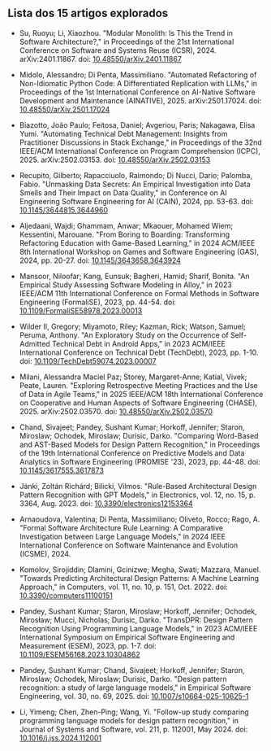 ## Lista dos 15 artigos explorados

* Su, Ruoyu; Li, Xiaozhou. "Modular Monolith: Is This the Trend in Software Architecture?," in Proceedings of the 21st International Conference on Software and Systems Reuse (ICSR), 2024. arXiv:2401.11867. doi: [10.48550/arXiv.2401.11867](https://doi.org/10.48550/arXiv.2401.11867)

* Midolo, Alessandro; Di Penta, Massimiliano. "Automated Refactoring of Non-Idiomatic Python Code: A Differentiated Replication with LLMs," in Proceedings of the 1st International Conference on AI-Native Software Development and Maintenance (AINATIVE), 2025. arXiv:2501.17024. doi: [10.48550/arXiv.2501.17024](https://doi.org/10.48550/arXiv.2501.17024)

* Biazotto, João Paulo; Feitosa, Daniel; Avgeriou, Paris; Nakagawa, Elisa Yumi. "Automating Technical Debt Management: Insights from Practitioner Discussions in Stack Exchange," in Proceedings of the 32nd IEEE/ACM International Conference on Program Comprehension (ICPC), 2025. arXiv:2502.03153. doi: [10.48550/arXiv.2502.03153](https://doi.org/10.48550/arXiv.2502.03153)

* Recupito, Gilberto; Rapacciuolo, Raimondo; Di Nucci, Dario; Palomba, Fabio. "Unmasking Data Secrets: An Empirical Investigation into Data Smells and Their Impact on Data Quality," in Conference on AI Engineering Software Engineering for AI (CAIN), 2024, pp. 53-63. doi: [10.1145/3644815.3644960](https://doi.org/10.1145/3644815.3644960)

* Aljedaani, Wajdi; Ghammam, Anwar; Mkaouer, Mohamed Wiem; Kessentini, Marouane. "From Boring to Boarding: Transforming Refactoring Education with Game-Based Learning," in 2024 ACM/IEEE 8th International Workshop on Games and Software Engineering (GAS), 2024, pp. 20-27. doi: [10.1145/3643658.3643924](https://doi.org/10.1145/3643658.3643924)

* Mansoor, Niloofar; Kang, Eunsuk; Bagheri, Hamid; Sharif, Bonita. "An Empirical Study Assessing Software Modeling in Alloy," in 2023 IEEE/ACM 11th International Conference on Formal Methods in Software Engineering (FormaliSE), 2023, pp. 44-54. doi: [10.1109/FormaliSE58978.2023.00013](https://doi.org/10.1109/FormaliSE58978.2023.00013)

* Wilder II, Gregory; Miyamoto, Riley; Kazman, Rick; Watson, Samuel; Peruma, Anthony. "An Exploratory Study on the Occurrence of Self-Admitted Technical Debt in Android Apps," in 2023 ACM/IEEE International Conference on Technical Debt (TechDebt), 2023, pp. 1-10. doi: [10.1109/TechDebt59074.2023.00007](https://doi.org/10.1109/TechDebt59074.2023.00007)

* Milani, Alessandra Maciel Paz; Storey, Margaret-Anne; Katial, Vivek; Peate, Lauren. "Exploring Retrospective Meeting Practices and the Use of Data in Agile Teams," in 2025 IEEE/ACM 18th International Conference on Cooperative and Human Aspects of Software Engineering (CHASE), 2025. arXiv:2502.03570. doi: [10.48550/arXiv.2502.03570](https://doi.org/10.48550/arXiv.2502.03570)

* Chand, Sivajeet; Pandey, Sushant Kumar; Horkoff, Jennifer; Staron, Miroslaw; Ochodek, Miroslaw; Durisic, Darko. "Comparing Word-Based and AST-Based Models for Design Pattern Recognition," in Proceedings of the 19th International Conference on Predictive Models and Data Analytics in Software Engineering (PROMISE '23), 2023, pp. 44-48. doi: [10.1145/3617555.3617873](https://doi.org/10.1145/3617555.3617873)

* Jánki, Zoltán Richárd; Bilicki, Vilmos. "Rule-Based Architectural Design Pattern Recognition with GPT Models," in Electronics, vol. 12, no. 15, p. 3364, Aug. 2023. doi: [10.3390/electronics12153364](https://doi.org/10.3390/electronics12153364)

* Arnaoudova, Valentina; Di Penta, Massimiliano; Oliveto, Rocco; Rago, A. "Formal Software Architecture Rule Learning: A Comparative Investigation between Large Language Models," in 2024 IEEE International Conference on Software Maintenance and Evolution (ICSME), 2024.

* Komolov, Sirojiddin; Dlamini, Gcinizwe; Megha, Swati; Mazzara, Manuel. "Towards Predicting Architectural Design Patterns: A Machine Learning Approach," in Computers, vol. 11, no. 10, p. 151, Oct. 2022. doi: [10.3390/computers11100151](https://doi.org/10.3390/computers11100151)

* Pandey, Sushant Kumar; Staron, Miroslaw; Horkoff, Jennifer; Ochodek, Mirosław; Mucci, Nicholas; Durisic, Darko. "TransDPR: Design Pattern Recognition Using Programming Language Models," in 2023 ACM/IEEE International Symposium on Empirical Software Engineering and Measurement (ESEM), 2023, pp. 1-7. doi: [10.1109/ESEM56168.2023.10304862](https://doi.org/10.1109/ESEM56168.2023.10304862)

* Pandey, Sushant Kumar; Chand, Sivajeet; Horkoff, Jennifer; Staron, Miroslaw; Ochodek, Miroslaw; Durisic, Darko. "Design pattern recognition: a study of large language models," in Empirical Software Engineering, vol. 30, no. 69, 2025. doi: [10.1007/s10664-025-10625-1](httpshttps://doi.org/10.1007/s10664-025-10625-1)

* Li, Yimeng; Chen, Zhen-Ping; Wang, Yi. "Follow-up study comparing programming language models for design pattern recognition," in Journal of Systems and Software, vol. 211, p. 112001, May 2024. doi: [10.1016/j.jss.2024.112001](https://doi.org/10.1016/j.jss.2024.112001)
